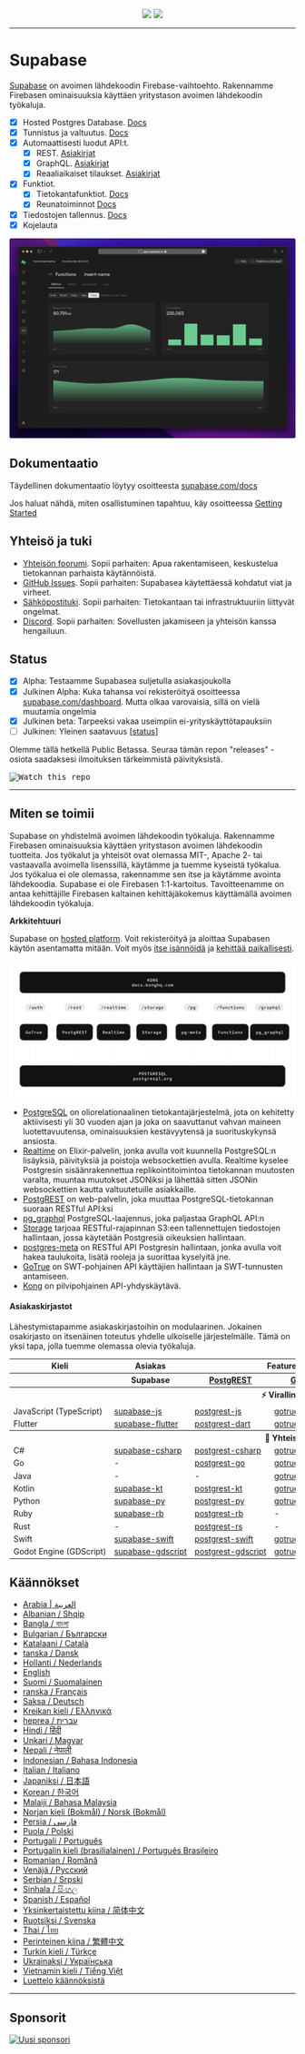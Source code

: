 <p align="center">
<img src="https://user-images.githubusercontent.com/8291514/213727234-cda046d6-28c6-491a-b284-b86c5cede25d.png#gh-light-mode-only">
<img src="https://user-images.githubusercontent.com/8291514/213727225-56186826-bee8-43b5-9b15-86e839d89393.png#gh-dark-mode-only">
</p>

---

# Supabase

[Supabase](https://supabase.com) on avoimen lähdekoodin Firebase-vaihtoehto. Rakennamme Firebasen ominaisuuksia käyttäen yritystason avoimen lähdekoodin työkaluja.

- [x] Hosted Postgres Database. [Docs](https://supabase.com/docs/guides/database)
- [x] Tunnistus ja valtuutus. [Docs](https://supabase.com/docs/guides/auth)
- [x] Automaattisesti luodut API:t.
  - [x] REST. [Asiakirjat](https://supabase.com/docs/guides/api#rest-api-overview)
  - [x] GraphQL. [Asiakirjat](https://supabase.com/docs/guides/api#graphql-api-overview)
  - [x] Reaaliaikaiset tilaukset. [Asiakirjat](https://supabase.com/docs/guides/api#realtime-api-overview)
- [x] Funktiot.
  - [x] Tietokantafunktiot. [Docs](https://supabase.com/docs/guides/database/functions)
  - [x] Reunatoiminnot [Docs](https://supabase.com/docs/guides/functions)
- [x] Tiedostojen tallennus. [Docs](https://supabase.com/docs/guides/storage)
- [x] Kojelauta

![Supabase Dashboard](https://raw.githubusercontent.com/supabase/supabase/master/apps/www/public/images/github/supabase-dashboard.png)

## Dokumentaatio

Täydellinen dokumentaatio löytyy osoitteesta [supabase.com/docs](https://supabase.com/docs)

Jos haluat nähdä, miten osallistuminen tapahtuu, käy osoitteessa [Getting Started](../DEVELOPERS.md)

## Yhteisö ja tuki

- [Yhteisön foorumi](https://github.com/supabase/supabase/discussions). Sopii parhaiten: Apua rakentamiseen, keskustelua tietokannan parhaista käytännöistä.
- [GitHub Issues](https://github.com/supabase/supabase/issues). Sopii parhaiten: Supabasea käytettäessä kohdatut viat ja virheet.
- [Sähköpostituki](https://supabase.com/docs/support#business-support). Sopii parhaiten: Tietokantaan tai infrastruktuuriin liittyvät ongelmat.
- [Discord](https://discord.supabase.com). Sopii parhaiten: Sovellusten jakamiseen ja yhteisön kanssa hengailuun.

## Status

- [x] Alpha: Testaamme Supabasea suljetulla asiakasjoukolla
- [x] Julkinen Alpha: Kuka tahansa voi rekisteröityä osoitteessa [supabase.com/dashboard](https://supabase.com/dashboard). Mutta olkaa varovaisia, sillä on vielä muutamia ongelmia
- [x] Julkinen beta: Tarpeeksi vakaa useimpiin ei-yrityskäyttötapauksiin
- [ ] Julkinen: Yleinen saatavuus [[status](https://supabase.com/docs/guides/getting-started/features#feature-status)]

Olemme tällä hetkellä Public Betassa. Seuraa tämän repon "releases" -osiota saadaksesi ilmoituksen tärkeimmistä päivityksistä.

<kbd><img src="https://raw.githubusercontent.com/supabase/supabase/d5f7f413ab356dc1a92075cb3cee4e40a957d5b1/web/static/watch-repo.gif" alt="Watch this repo"/></kbd>

---

## Miten se toimii

Supabase on yhdistelmä avoimen lähdekoodin työkaluja. Rakennamme Firebasen ominaisuuksia käyttäen yritystason avoimen lähdekoodin tuotteita. Jos työkalut ja yhteisöt ovat olemassa MIT-, Apache 2- tai vastaavalla avoimella lisenssillä, käytämme ja tuemme kyseistä työkalua. Jos työkalua ei ole olemassa, rakennamme sen itse ja käytämme avointa lähdekoodia. Supabase ei ole Firebasen 1:1-kartoitus. Tavoitteenamme on antaa kehittäjille Firebasen kaltainen kehittäjäkokemus käyttämällä avoimen lähdekoodin työkaluja.

**Arkkitehtuuri**

Supabase on [hosted platform](https://supabase.com/dashboard). Voit rekisteröityä ja aloittaa Supabasen käytön asentamatta mitään.
Voit myös [itse isännöidä](https://supabase.com/docs/guides/hosting/overview) ja [kehittää paikallisesti](https://supabase.com/docs/guides/local-development).

![Arkkitehtuuri](https://github.com/supabase/supabase/blob/master/apps/docs/public/img/supabase-architecture.svg)

- [PostgreSQL](https://www.postgresql.org/) on oliorelationaalinen tietokantajärjestelmä, jota on kehitetty aktiivisesti yli 30 vuoden ajan ja joka on saavuttanut vahvan maineen luotettavuutensa, ominaisuuksien kestävyytensä ja suorituskykynsä ansiosta.
- [Realtime](https://github.com/supabase/realtime) on Elixir-palvelin, jonka avulla voit kuunnella PostgreSQL:n lisäyksiä, päivityksiä ja poistoja websockettien avulla. Realtime kyselee Postgresin sisäänrakennettua replikointitoimintoa tietokannan muutosten varalta, muuntaa muutokset JSONiksi ja lähettää sitten JSONin websockettien kautta valtuutetuille asiakkaille.
- [PostgREST](http://postgrest.org/) on web-palvelin, joka muuttaa PostgreSQL-tietokannan suoraan RESTful API:ksi
- [pg_graphql](http://github.com/supabase/pg_graphql/) PostgreSQL-laajennus, joka paljastaa GraphQL API:n
- [Storage](https://github.com/supabase/storage-api) tarjoaa RESTful-rajapinnan S3:een tallennettujen tiedostojen hallintaan, jossa käytetään Postgresiä oikeuksien hallintaan.
- [postgres-meta](https://github.com/supabase/postgres-meta) on RESTful API Postgresin hallintaan, jonka avulla voit hakea taulukoita, lisätä rooleja ja suorittaa kyselyitä jne.
- [GoTrue](https://github.com/netlify/gotrue) on SWT-pohjainen API käyttäjien hallintaan ja SWT-tunnusten antamiseen.
- [Kong](https://github.com/Kong/kong) on pilvipohjainen API-yhdyskäytävä.

#### Asiakaskirjastot

Lähestymistapamme asiakaskirjastoihin on modulaarinen. Jokainen osakirjasto on itsenäinen toteutus yhdelle ulkoiselle järjestelmälle. Tämä on yksi tapa, jolla tuemme olemassa olevia työkaluja.

<table style="table-layout:fixed; white-space: nowrap;">
  <tr>
    <th>Kieli</th>
    <th>Asiakas</th>
    <th colspan="5">Feature-Clients (niputettu Supabase-asiakasohjelmaan)</th>
  </tr>
  
  <tr>
    <th></th>
    <th>Supabase</th>
    <th><a href="https://github.com/postgrest/postgrest" target="_blank" rel="noopener noreferrer">PostgREST</a></th>
    <th><a href="https://github.com/supabase/gotrue" target="_blank" rel="noopener noreferrer">GoTrue</a></th>
    <th><a href="https://github.com/supabase/realtime" target="_blank" rel="noopener noreferrer">Realtime</a></th>
    <th><a href="https://github.com/supabase/storage-api" target="_blank" rel="noopener noreferrer">Storage</a></th>
    <th>Functions</th>
  </tr>
  <!-- TEMPLATE FOR NEW ROW -->
  <!-- START ROW
  <tr>
    <td>lang</td>
    <td><a href="https://github.com/supabase-community/supabase-lang" target="_blank" rel="noopener noreferrer">supabase-lang</a></td>
    <td><a href="https://github.com/supabase-community/postgrest-lang" target="_blank" rel="noopener noreferrer">postgrest-lang</a></td>
    <td><a href="https://github.com/supabase-community/gotrue-lang" target="_blank" rel="noopener noreferrer">gotrue-lang</a></td>
    <td><a href="https://github.com/supabase-community/realtime-lang" target="_blank" rel="noopener noreferrer">realtime-lang</a></td>
    <td><a href="https://github.com/supabase-community/storage-lang" target="_blank" rel="noopener noreferrer">storage-lang</a></td>
  </tr>
  END ROW -->
  
  <th colspan="7">⚡️ Virallinen ⚡️</th>
  
  <tr>
    <td>JavaScript (TypeScript)</td>
    <td><a href="https://github.com/supabase/supabase-js" target="_blank" rel="noopener noreferrer">supabase-js</a></td>
    <td><a href="https://github.com/supabase/postgrest-js" target="_blank" rel="noopener noreferrer">postgrest-js</a></td>
    <td><a href="https://github.com/supabase/gotrue-js" target="_blank" rel="noopener noreferrer">gotrue-js</a></td>
    <td><a href="https://github.com/supabase/realtime-js" target="_blank" rel="noopener noreferrer">realtime-js</a></td>
    <td><a href="https://github.com/supabase/storage-js" target="_blank" rel="noopener noreferrer">storage-js</a></td>
    <td><a href="https://github.com/supabase/functions-js" target="_blank" rel="noopener noreferrer">functions-js</a></td>
  </tr>
    <tr>
    <td>Flutter</td>
    <td><a href="https://github.com/supabase/supabase-flutter" target="_blank" rel="noopener noreferrer">supabase-flutter</a></td>
    <td><a href="https://github.com/supabase/postgrest-dart" target="_blank" rel="noopener noreferrer">postgrest-dart</a></td>
    <td><a href="https://github.com/supabase/gotrue-dart" target="_blank" rel="noopener noreferrer">gotrue-dart</a></td>
    <td><a href="https://github.com/supabase/realtime-dart" target="_blank" rel="noopener noreferrer">realtime-dart</a></td>
    <td><a href="https://github.com/supabase/storage-dart" target="_blank" rel="noopener noreferrer">storage-dart</a></td>
    <td><a href="https://github.com/supabase/functions-dart" target="_blank" rel="noopener noreferrer">functions-dart</a></td>
  </tr>
  
  <th colspan="7">💚 Yhteisö 💚</th>
  
  <tr>
    <td>C#</td>
    <td><a href="https://github.com/supabase-community/supabase-csharp" target="_blank" rel="noopener noreferrer">supabase-csharp</a></td>
    <td><a href="https://github.com/supabase-community/postgrest-csharp" target="_blank" rel="noopener noreferrer">postgrest-csharp</a></td>
    <td><a href="https://github.com/supabase-community/gotrue-csharp" target="_blank" rel="noopener noreferrer">gotrue-csharp</a></td>
    <td><a href="https://github.com/supabase-community/realtime-csharp" target="_blank" rel="noopener noreferrer">realtime-csharp</a></td>
    <td><a href="https://github.com/supabase-community/storage-csharp" target="_blank" rel="noopener noreferrer">storage-csharp</a></td>
    <td><a href="https://github.com/supabase-community/functions-csharp" target="_blank" rel="noopener noreferrer">functions-csharp</a></td>
  </tr>
  <tr>
    <td>Go</td>
    <td>-</td>
    <td><a href="https://github.com/supabase-community/postgrest-go" target="_blank" rel="noopener noreferrer">postgrest-go</a></td>
    <td><a href="https://github.com/supabase-community/gotrue-go" target="_blank" rel="noopener noreferrer">gotrue-go</a></td>
    <td>-</td>
    <td><a href="https://github.com/supabase-community/storage-go" target="_blank" rel="noopener noreferrer">storage-go</a></td>
    <td><a href="https://github.com/supabase-community/functions-go" target="_blank" rel="noopener noreferrer">functions-go</a></td>
  </tr>
  <tr>
    <td>Java</td>
    <td>-</td>
    <td>-</td>
    <td><a href="https://github.com/supabase-community/gotrue-java" target="_blank" rel="noopener noreferrer">gotrue-java</a></td>
    <td>-</td>
    <td><a href="https://github.com/supabase-community/storage-java" target="_blank" rel="noopener noreferrer">storage-java</a></td>
    <td>-</td>
  </tr>
  <tr>
    <td>Kotlin</td>
    <td><a href="https://github.com/supabase-community/supabase-kt" target="_blank" rel="noopener noreferrer">supabase-kt</a></td>
    <td><a href="https://github.com/supabase-community/supabase-kt/tree/master/Postgrest" target="_blank" rel="noopener noreferrer">postgrest-kt</a></td>
    <td><a href="https://github.com/supabase-community/supabase-kt/tree/master/GoTrue" target="_blank" rel="noopener noreferrer">gotrue-kt</a></td>
    <td><a href="https://github.com/supabase-community/supabase-kt/tree/master/Realtime" target="_blank" rel="noopener noreferrer">realtime-kt</a></td>
    <td><a href="https://github.com/supabase-community/supabase-kt/tree/master/Storage" target="_blank" rel="noopener noreferrer">storage-kt</a></td>
    <td><a href="https://github.com/supabase-community/supabase-kt/tree/master/Functions" target="_blank" rel="noopener noreferrer">functions-kt</a></td>
  </tr>
  <tr>
    <td>Python</td>
    <td><a href="https://github.com/supabase-community/supabase-py" target="_blank" rel="noopener noreferrer">supabase-py</a></td>
    <td><a href="https://github.com/supabase-community/postgrest-py" target="_blank" rel="noopener noreferrer">postgrest-py</a></td>
    <td><a href="https://github.com/supabase-community/gotrue-py" target="_blank" rel="noopener noreferrer">gotrue-py</a></td>
    <td><a href="https://github.com/supabase-community/realtime-py" target="_blank" rel="noopener noreferrer">realtime-py</a></td>
    <td><a href="https://github.com/supabase-community/storage-py" target="_blank" rel="noopener noreferrer">storage-py</a></td>
    <td><a href="https://github.com/supabase-community/functions-py" target="_blank" rel="noopener noreferrer">functions-py</a></td>
  </tr>
  <tr>
    <td>Ruby</td>
    <td><a href="https://github.com/supabase-community/supabase-rb" target="_blank" rel="noopener noreferrer">supabase-rb</a></td>
    <td><a href="https://github.com/supabase-community/postgrest-rb" target="_blank" rel="noopener noreferrer">postgrest-rb</a></td>
    <td>-</td>
    <td>-</td>
    <td>-</td>
    <td>-</td>
  </tr>
  <tr>
    <td>Rust</td>
    <td>-</td>
    <td><a href="https://github.com/supabase-community/postgrest-rs" target="_blank" rel="noopener noreferrer">postgrest-rs</a></td>
    <td>-</td>
    <td>-</td>
    <td>-</td>
    <td>-</td>
  </tr>
  <tr>
    <td>Swift</td>
    <td><a href="https://github.com/supabase-community/supabase-swift" target="_blank" rel="noopener noreferrer">supabase-swift</a></td>
    <td><a href="https://github.com/supabase-community/postgrest-swift" target="_blank" rel="noopener noreferrer">postgrest-swift</a></td>
    <td><a href="https://github.com/supabase-community/gotrue-swift" target="_blank" rel="noopener noreferrer">gotrue-swift</a></td>
    <td><a href="https://github.com/supabase-community/realtime-swift" target="_blank" rel="noopener noreferrer">realtime-swift</a></td>
    <td><a href="https://github.com/supabase-community/storage-swift" target="_blank" rel="noopener noreferrer">storage-swift</a></td>
    <td><a href="https://github.com/supabase-community/functions-swift" target="_blank" rel="noopener noreferrer">functions-swift</a></td>
  </tr>
  <tr>
    <td>Godot Engine (GDScript)</td>
    <td><a href="https://github.com/supabase-community/godot-engine.supabase" target="_blank" rel="noopener noreferrer">supabase-gdscript</a></td>
    <td><a href="https://github.com/supabase-community/postgrest-gdscript" target="_blank" rel="noopener noreferrer">postgrest-gdscript</a></td>
    <td><a href="https://github.com/supabase-community/gotrue-gdscript" target="_blank" rel="noopener noreferrer">gotrue-gdscript</a></td>
    <td><a href="https://github.com/supabase-community/realtime-gdscript" target="_blank" rel="noopener noreferrer">realtime-gdscript</a></td>
    <td><a href="https://github.com/supabase-community/storage-gdscript" target="_blank" rel="noopener noreferrer">storage-gdscript</a></td>
    <td><a href="https://github.com/supabase-community/functions-gdscript" target="_blank" rel="noopener noreferrer">functions-gdscript</a></td>
  </tr>
  
</table>

<!--- Remove this list if you're translating to another language, it's hard to keep updated across multiple files-->
<!--- Keep only the link to the list of translation files-->

## Käännökset

- [Arabia | العربية](/i18n/README.ar.md)
- [Albanian / Shqip](/i18n/README.sq.md)
- [Bangla / বাংলা](/i18n/README.bn.md)
- [Bulgarian / Български](/i18n/README.bg.md)
- [Katalaani / Català](/i18n/README.ca.md)
- [tanska / Dansk](/i18n/README.da.md)
- [Hollanti / Nederlands](/i18n/README.nl.md)
- [English](https://github.com/supabase/supabase)
- [Suomi / Suomalainen](/i18n/README.fi.md)
- [ranska / Français](/i18n/README.fr.md)
- [Saksa / Deutsch](/i18n/README.de.md)
- [Kreikan kieli / Ελληνικά](/i18n/README.gr.md)
- [heprea / עברית](/i18n/README.he.md)
- [Hindi / हिंदी](/i18n/README.hi.md)
- [Unkari / Magyar](/i18n/README.hu.md)
- [Nepali / नेपाली](/i18n/README.ne.md)
- [Indonesian / Bahasa Indonesia](/i18n/README.id.md)
- [Italian / Italiano](/i18n/README.it.md)
- [Japaniksi / 日本語](/i18n/README.jp.md)
- [Korean / 한국어](/i18n/README.ko.md)
- [Malaiji / Bahasa Malaysia](/i18n/README.ms.md)
- [Norjan kieli (Bokmål) / Norsk (Bokmål)](/i18n/README.nb-no.md)
- [Persia / فارسی](/i18n/README.fa.md)
- [Puola / Polski](/i18n/README.pl.md)
- [Portugali / Português](/i18n/README.pt.md)
- [Portugalin kieli (brasilialainen) / Português Brasileiro](/i18n/README.pt-br.md)
- [Romanian / Română](/i18n/README.ro.md)
- [Venäjä / Pусский](/i18n/README.ru.md)
- [Serbian / Srpski](/i18n/README.sr.md)
- [Sinhala / සිංහල](/i18n/README.si.md)
- [Spanish / Español](/i18n/README.es.md)
- [Yksinkertaistettu kiina / 简体中文](/i18n/README.zh-cn.md)
- [Ruotsiksi / Svenska](/i18n/README.sv.md)
- [Thai / ไทย](/i18n/README.th.md)
- [Perinteinen kiina / 繁體中文](/i18n/README.zh-tw.md)
- [Turkin kieli / Türkçe](/i18n/README.tr.md)
- [Ukrainaksi / Українська](/i18n/README.uk.md)
- [Vietnamin kieli / Tiếng Việt](/i18n/README.vi-vn.md)
- [Luettelo käännöksistä](/i18n/languages.md) <!--- Keep only this -->

---

## Sponsorit

[![Uusi sponsori](https://user-images.githubusercontent.com/10214025/90518111-e74bbb00-e198-11ea-8f88-c9e3c1aa4b5b.png)](https://github.com/sponsors/supabase)
